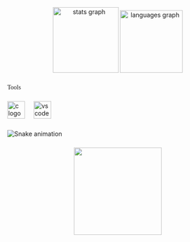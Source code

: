<div align="center">
  <img src="https://github-readme-stats.vercel.app/api?username=whorshe&hide_title=false&hide_rank=false&show_icons=true&include_all_commits=true&count_private=true&disable_animations=false&theme=dracula&locale=en&hide_border=false" height="150" alt="stats graph"  />
  <img src="https://github-readme-stats.vercel.app/api/top-langs?username=whorshe&locale=en&hide_title=false&layout=compact&card_width=320&langs_count=5&theme=dracula&hide_border=false" height="143" alt="languages graph"  />
</div>

### 

<p align="left"><span style="font-family: Georgia;">Tools</span></p>

### 

<div align="left">
  <img src="https://cdn.jsdelivr.net/gh/devicons/devicon/icons/c/c-original.svg" height="40" alt="c logo"  />
  <img width="12" />
  <img src="https://cdn.jsdelivr.net/gh/devicons/devicon/icons/vscode/vscode-original.svg" height="40" alt="vscode logo"  />
</div>

### 

<img src="https://raw.githubusercontent.com/whorshe/whorshe/output/snake.svg" alt="Snake animation" />

### 

<div align="center">
  <img height="200" src="https://i.pinimg.com/736x/f4/f6/34/f4f634a9286843351a7940ca7e425de3.jpg"  />
</div>

